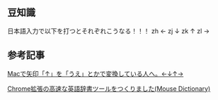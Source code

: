 ## 豆知識

日本語入力で以下を打つとそれぞれこうなる！！！
zh  ←
zj  ↓
zk  ↑
zl  →


## 参考記事

<a href="https://qiita.com/Kohei_Kishimoto0214/items/38a7fefb355b36671462">Macで矢印「↑」を「うえ」とかで変換している人へ。←↓↑→</a>


<a href="https://qiita.com/wtetsu/items/c43232c6c44918e977c9">Chrome拡張の高速な英語辞書ツールをつくりました(Mouse Dictionary)</a>







